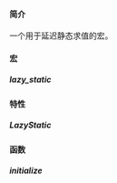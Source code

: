 #### 简介

一个用于延迟静态求值的宏。

#### 宏

##### lazy_static

#### 特性

##### LazyStatic

#### 函数

##### initialize